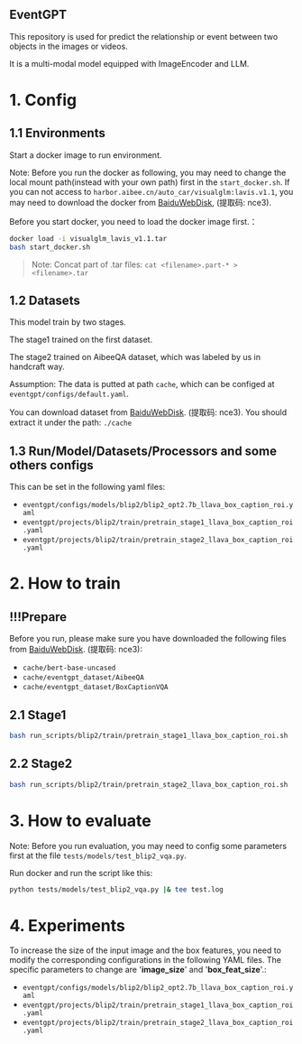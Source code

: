 EventGPT
-----------
This repository is used for predict the relationship or event between two objects in the images or videos. 

It is a multi-modal model equipped with ImageEncoder and LLM.

# 1. Config
## 1.1 Environments
Start a docker image to run environment.

Note: Before you run the docker as following, you may need to change the local mount path(instead with your own path) first in the `start_docker.sh`. If you can not access to `harbor.aibee.cn/auto_car/visualglm:lavis.v1.1`, you may need to download the docker from [BaiduWebDisk](https://pan.baidu.com/s/11oeqB3JV4X3cYJO73U7hjQ?pwd=nce3), (提取码: nce3).

Before you start docker, you need to load the docker image first.：
```bash
docker load -i visualglm_lavis_v1.1.tar
bash start_docker.sh
```

>Note: Concat part of .tar files: `cat <filename>.part-* > <filename>.tar`

## 1.2 Datasets

This model train by two stages. 

The stage1 trained on the first dataset.

The stage2 trained on AibeeQA dataset, which was labeled by us in handcraft way.

Assumption: The data is putted at path `cache`, which can be configed at `eventgpt/configs/default.yaml`.

You can download dataset from [BaiduWebDisk](https://pan.baidu.com/s/11oeqB3JV4X3cYJO73U7hjQ?pwd=nce3). (提取码: nce3). You should extract it under the path: `./cache`

## 1.3 Run/Model/Datasets/Processors and some others configs

This can be set in the following yaml files:

- `eventgpt/configs/models/blip2/blip2_opt2.7b_llava_box_caption_roi.yaml`
- `eventgpt/projects/blip2/train/pretrain_stage1_llava_box_caption_roi.yaml`
- `eventgpt/projects/blip2/train/pretrain_stage2_llava_box_caption_roi.yaml`

# 2. How to train

## **!!!Prepare**
Before you run, please make sure you have downloaded the following files from [BaiduWebDisk](https://pan.baidu.com/s/11oeqB3JV4X3cYJO73U7hjQ?pwd=nce3). (提取码: nce3):
- `cache/bert-base-uncased`
- `cache/eventgpt_dataset/AibeeQA`
- `cache/eventgpt_dataset/BoxCaptionVQA`

## 2.1 Stage1

```bash
bash run_scripts/blip2/train/pretrain_stage1_llava_box_caption_roi.sh 
```

## 2.2 Stage2

```bash
bash run_scripts/blip2/train/pretrain_stage2_llava_box_caption_roi.sh 
```

# 3. How to evaluate

Note: Before you run evaluation, you may need to config some parameters first at the file `tests/models/test_blip2_vqa.py`.

Run docker and run the script like this:

```bash
python tests/models/test_blip2_vqa.py |& tee test.log
```

# 4. Experiments

To increase the size of the input image and the box features, you need to modify the corresponding configurations in the following YAML files. The specific parameters to change are '**image_size**' and '**box_feat_size**'.:

- `eventgpt/configs/models/blip2/blip2_opt2.7b_llava_box_caption_roi.yaml`
- `eventgpt/projects/blip2/train/pretrain_stage1_llava_box_caption_roi.yaml`
- `eventgpt/projects/blip2/train/pretrain_stage2_llava_box_caption_roi.yaml`

